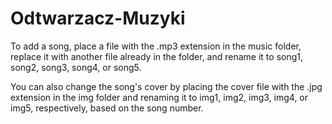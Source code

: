 ﻿# Odtwarzacz-Muzyki
 
To add a song, place a file with the .mp3 extension in the music folder, replace it with another file already in the folder, and rename it to song1, song2, song3, song4, or song5.

You can also change the song's cover by placing the cover file with the .jpg extension in the img folder and renaming it to img1, img2, img3, img4, or img5, respectively, based on the song number.
